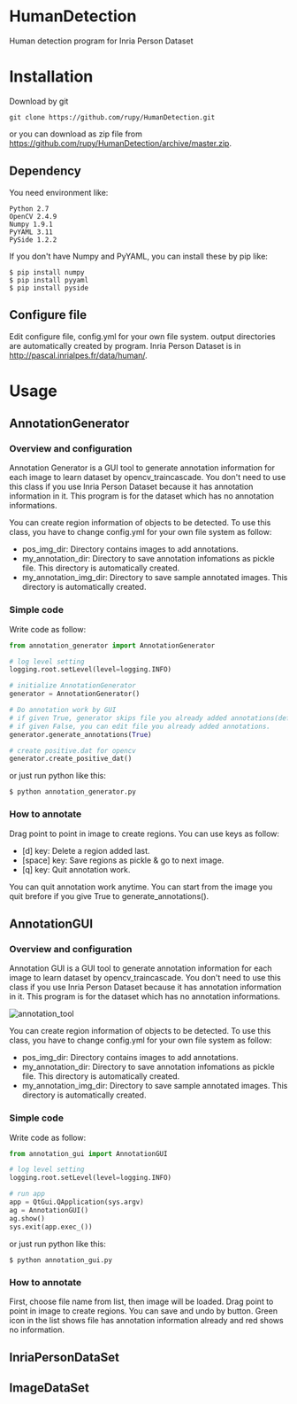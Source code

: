 # HumanDetection
Human detection program for Inria Person Dataset

# Installation

Download by git

```
git clone https://github.com/rupy/HumanDetection.git
```

or you can download as zip file from https://github.com/rupy/HumanDetection/archive/master.zip.

## Dependency

You need environment like:

```
Python 2.7
OpenCV 2.4.9
Numpy 1.9.1
PyYAML 3.11
PySide 1.2.2
```
If you don't have Numpy and PyYAML, you can install these by pip like:

```Shell
$ pip install numpy
$ pip install pyyaml
$ pip install pyside
```

## Configure file

Edit configure file, config.yml for your own file system. output directories are automatically created by program. Inria Person Dataset is in http://pascal.inrialpes.fr/data/human/.

# Usage

## AnnotationGenerator

### Overview and configuration

Annotation Generator is a GUI tool to generate annotation information for each image to learn dataset by opencv_traincascade.
You don't need to use this class if you use Inria Person Dataset because it has annotation information in it. This program is for the dataset which has no annotation informations. 

You can create region information of objects to be detected. To use this class, you have to change config.yml for your own file system as follow:
- pos_img_dir: Directory contains images to add annotations.
- my_annotation_dir: Directory to save annotation infomations as pickle file. This directory is automatically created.
- my_annotation_img_dir: Directory to save sample annotated images. This directory is automatically created.

### Simple code

Write code as follow:

```python
from annotation_generator import AnnotationGenerator

# log level setting
logging.root.setLevel(level=logging.INFO)

# initialize AnnotationGenerator
generator = AnnotationGenerator()

# Do annotation work by GUI
# if given True, generator skips file you already added annotations(default).
# if given False, you can edit file you already added annotations.
generator.generate_annotations(True)

# create positive.dat for opencv
generator.create_positive_dat()
```

or just run python like this:

```Shell
$ python annotation_generator.py
```
### How to annotate

Drag point to point in image to create regions. You can use keys as follow:
- [d] key: Delete a region added last.
- [space] key: Save regions as pickle & go to next image.
- [q] key: Quit annotation work.

You can quit annotation work anytime. You can start from the image you quit brefore if you give True to generate_annotations().

## AnnotationGUI

### Overview and configuration

Annotation GUI is a GUI tool to generate annotation information for each image to learn dataset by opencv_traincascade.
You don't need to use this class if you use Inria Person Dataset because it has annotation information in it. This program is for the dataset which has no annotation informations.

![annotation_tool](http://rupy.github.io/images/annotation_tool.jpg)

You can create region information of objects to be detected. To use this class, you have to change config.yml for your own file system as follow:
- pos_img_dir: Directory contains images to add annotations.
- my_annotation_dir: Directory to save annotation infomations as pickle file. This directory is automatically created.
- my_annotation_img_dir: Directory to save sample annotated images. This directory is automatically created.

### Simple code

Write code as follow:

```python
from annotation_gui import AnnotationGUI

# log level setting
logging.root.setLevel(level=logging.INFO)

# run app
app = QtGui.QApplication(sys.argv)
ag = AnnotationGUI()
ag.show()
sys.exit(app.exec_())
```
or just run python like this:

```Shell
$ python annotation_gui.py
```
### How to annotate

First, choose file name from list, then image will be loaded. Drag point to point in image to create regions. You can save and undo by button. Green icon in the list shows file has annotation information already and red shows no information.

## InriaPersonDataSet

## ImageDataSet
